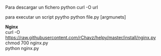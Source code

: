 Para descargar un fichero python
curl -O url

para executar un script pyytho
python file.py [argmunets]

<b>Nginx</b></br>
curl -O https://raw.githubusercontent.com/rChavz/helpy/master/install/nginx.py </br>
chmod 700 nginx.py </br>
python nginx.py </br>

